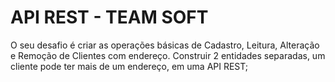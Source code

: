 # API REST - TEAM SOFT

O seu desafio é criar as operações básicas de Cadastro, Leitura, Alteração e Remoção de Clientes com endereço. Construir 2 entidades separadas, um cliente pode ter mais de um endereço, em uma API REST;